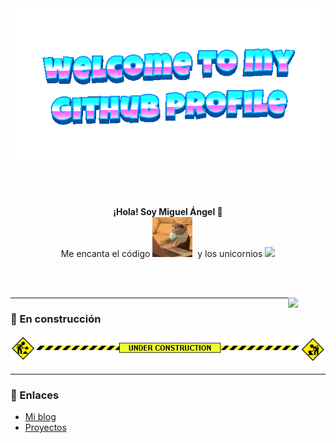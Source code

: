<div align="center">

  <img src="https://github.com/mglnglgnz/mglnglgnz/raw/main/assets/welcome-header.gif" alt="Welcome GIF" />

  <br><br>

  **¡Hola! Soy Miguel Ángel 👋**  
  Me encanta el código&nbsp;![](https://github.com/mglnglgnz/mglnglgnz/raw/main/assets/cat-typing.gif)&nbsp;
  y los unicornios&nbsp;![](https://github.com/mglnglgnz/mglnglgnz/raw/main/assets/unicorn.gif)

  <br><br>

  <img src="https://github.com/mglnglgnz/mglnglgnz/raw/main/assets/furby.gif" width="60" align="right" />

</div>

---

### 🚧 En construcción

![](https://github.com/mglnglgnz/mglnglgnz/raw/main/assets/under-construction.gif)

---

### 🔗 Enlaces

- [Mi blog](https://tusitio.com)
- [Proyectos](https://github.com/mglnglgnz?tab=repositories)
